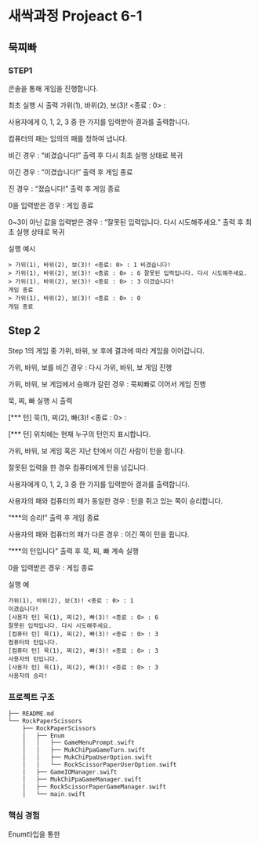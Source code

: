  # 새싹과정 Projeact 6-1
 ## 묵찌빠

 ### STEP1
 콘솔을 통해 게임을 진행합니다.

 최초 실행 시 출력
 가위(1), 바위(2), 보(3)! <종료 : 0> :

 사용자에게 0, 1, 2, 3 중 한 가지를 입력받아 결과를 출력합니다.

 컴퓨터의 패는 임의의 패를 정하여 냅니다.

 비긴 경우 : “비겼습니다!” 출력 후 다시 최초 실행 상태로 복귀

 이긴 경우 : “이겼습니다!” 출력 후 게임 종료

 진 경우 : “졌습니다!” 출력 후 게임 종료

 0을 입력받은 경우 : 게임 종료

 0~3이 아닌 값을 입력받은 경우 : “잘못된 입력입니다. 다시 시도해주세요.” 출력 후 최초 실행 상태로 복귀

 실행 예시
 ```
 > 가위(1), 바위(2), 보(3)! <종료: 0> : 1 비겼습니다!
 > 가위(1), 바위(2), 보(3)! <종료 : 0> : 6 잘못된 입력입니다. 다시 시도해주세요.
 > 가위(1), 바위(2), 보(3)! <종료 : 0> : 3 이겼습니다!
 게임 종료
 > 가위(1), 바위(2), 보(3)! <종료 : 0> : 0
 게임 종료
 ```
## Step 2

 Step 1의 게임 중 가위, 바위, 보 후에 결과에 따라 게임을 이어갑니다.

 가위, 바위, 보를 비긴 경우 : 다시 가위, 바위, 보 게임 진행

 가위, 바위, 보 게임에서 승패가 갈린 경우 : 묵찌빠로 이어서 게임 진행

 묵, 찌, 빠 실행 시 출력

 [*** 턴] 묵(1), 찌(2), 빠(3)! <종료 : 0> :

 [*** 턴] 위치에는 현재 누구의 턴인지 표시합니다.

 가위, 바위, 보 게임 혹은 지난 턴에서 이긴 사람이 턴을 쥡니다.

 잘못된 입력을 한 경우 컴퓨터에게 턴을 넘깁니다.

 사용자에게 0, 1, 2, 3 중 한 가지를 입력받아 결과를 출력합니다.

 사용자의 패와 컴퓨터의 패가 동일한 경우 : 턴을 쥐고 있는 쪽이 승리합니다.

 “***의 승리!” 출력 후 게임 종료

 사용자의 패와 컴퓨터의 패가 다른 경우 : 이긴 쪽이 턴을 쥡니다.

 “***의 턴입니다” 출력 후 묵, 찌, 빠 계속 실행

 0을 입력받은 경우 : 게임 종료

실행 예
 ```
 가위(1), 바위(2), 보(3)! <종료 : 0> : 1
 이겼습니다!
 [사용자 턴] 묵(1), 찌(2), 빠(3)! <종료 : 0> : 6
 잘못된 입력입니다. 다시 시도해주세요.
 [컴퓨터 턴] 묵(1), 찌(2), 빠(3)! <종료 : 0> : 3
 컴퓨터의 턴입니다.
 [컴퓨터 턴] 묵(1), 찌(2), 빠(3)! <종료 : 0> : 3
 사용자의 턴입니다.
 [사용자 턴] 묵(1), 찌(2), 빠(3)! <종료 : 0> : 3
 사용자의 승리!
 ```
### 프로젝트 구조
```swift
├── README.md
└── RockPaperScissors
    ├── RockPaperScissors
    │   ├── Enum
    │   │   ├── GameMenuPrompt.swift
    │   │   ├── MukChiPpaGameTurn.swift
    │   │   ├── MukChiPpaUserOption.swift
    │   │   └── RockScissorPaperUserOption.swift
    │   ├── GameIOManager.swift
    │   ├── MukChiPpaGameManager.swift
    │   ├── RockScissorPaperGameManager.swift
    │   └── main.swift
```

### 핵심 경험 
Enum타입을 통한 

